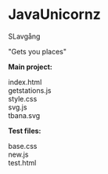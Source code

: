 JavaUnicornz
=============

SLavgång

"Gets you places"

<b>Main project:</b>

index.html</br>
getstations.js</br>
style.css</br>
svg.js</br>
tbana.svg</br>

<b>Test files:</b>

base.css</br>
new.js</br>
test.html</br>

